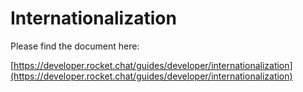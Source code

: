 # Internationalization

Please find the document here:

[https://developer.rocket.chat/guides/developer/internationalization](https://developer.rocket.chat/guides/developer/internationalization)

